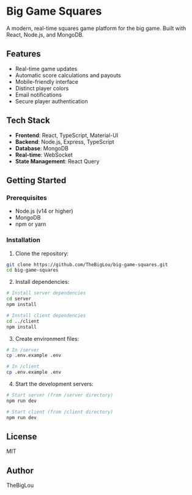 # Big Game Squares

A modern, real-time squares game platform for the big game. Built with React, Node.js, and MongoDB.

## Features

- Real-time game updates
- Automatic score calculations and payouts
- Mobile-friendly interface
- Distinct player colors
- Email notifications
- Secure player authentication

## Tech Stack

- **Frontend**: React, TypeScript, Material-UI
- **Backend**: Node.js, Express, TypeScript
- **Database**: MongoDB
- **Real-time**: WebSocket
- **State Management**: React Query

## Getting Started

### Prerequisites

- Node.js (v14 or higher)
- MongoDB
- npm or yarn

### Installation

1. Clone the repository:
```bash
git clone https://github.com/TheBigLou/big-game-squares.git
cd big-game-squares
```

2. Install dependencies:
```bash
# Install server dependencies
cd server
npm install

# Install client dependencies
cd ../client
npm install
```

3. Create environment files:
```bash
# In /server
cp .env.example .env

# In /client
cp .env.example .env
```

4. Start the development servers:
```bash
# Start server (from /server directory)
npm run dev

# Start client (from /client directory)
npm run dev
```

## License

MIT

## Author

TheBigLou 
